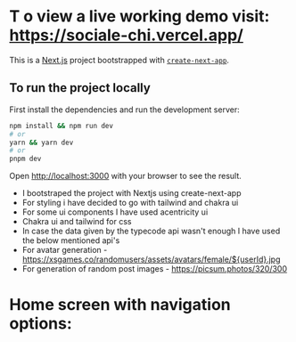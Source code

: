 # T o view a live working demo visit: https://sociale-chi.vercel.app/

This is a [Next.js](https://nextjs.org/) project bootstrapped with [`create-next-app`](https://github.com/vercel/next.js/tree/canary/packages/create-next-app).

## To run the project locally

First install the dependencies and run the development server:

```bash
npm install && npm run dev
# or
yarn && yarn dev
# or
pnpm dev
```

Open [http://localhost:3000](http://localhost:3000) with your browser to see the result.

- I bootstraped the project with Nextjs using create-next-app
- For styling i have decided to go with tailwind and chakra ui
- For some ui components I have used acentricity ui
- Chakra ui and tailwind for css
- In case the data given by the typecode api wasn't enough I have used the below mentioned api's
- For avatar generation - https://xsgames.co/randomusers/assets/avatars/female/${userId}.jpg
- For generation of random post images - https://picsum.photos/320/300

# Home screen with navigation options: